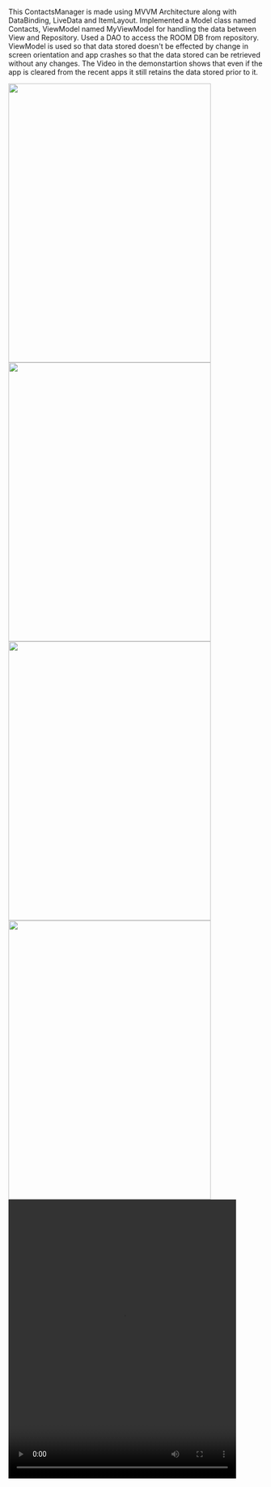 This ContactsManager is made using MVVM Architecture along
with DataBinding, LiveData and ItemLayout. Implemented a 
Model class named Contacts, ViewModel named MyViewModel for
handling the data between View and Repository. Used a DAO to 
access the ROOM DB from repository. ViewModel is used so that 
data stored doesn't be effected by change in screen orientation
and app crashes so that the data stored can be retrieved without 
any changes. The Video in the demonstartion shows that even if the 
app is cleared from the recent apps it still retains the data stored 
prior to it.

<img src="https://github.com/sanjuray/ContactsManager/assets/94555333/3df72b0f-e43d-4535-b4ba-1f40aeb77b22" width=400 height=550/>
<img src="https://github.com/sanjuray/ContactsManager/assets/94555333/273ffee8-0e17-45be-84be-bde2887dc112" width=400 height=550/>
<img src="https://github.com/sanjuray/ContactsManager/assets/94555333/2fda294f-ef2b-4991-911f-eff36eb09958" width=400 height=550/>
<img src="https://github.com/sanjuray/ContactsManager/assets/94555333/2ff6f345-5f9f-4286-8e0b-0332e7088e12" width=400 height=550/>

<video src="https://github.com/sanjuray/ContactsManager/assets/94555333/8cc83fab-b92a-4934-915c-68a82dd9c672" width=450 height=550/>
